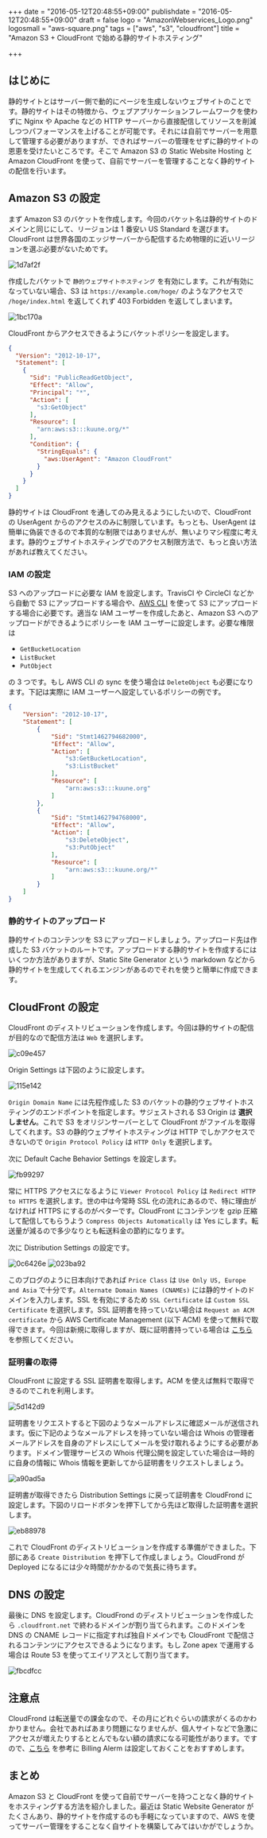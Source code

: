 +++
date = "2016-05-12T20:48:55+09:00"
publishdate = "2016-05-12T20:48:55+09:00"
draft = false
logo = "AmazonWebservices_Logo.png"
logosmall = "aws-square.png"
tags = ["aws", "s3", "cloudfront"]
title = "Amazon S3 + CloudFront で始める静的サイトホスティング"

+++

## はじめに

静的サイトとはサーバー側で動的にページを生成しないウェブサイトのことです。静的サイトはその特徴から、ウェブアプリケーションフレームワークを使わずに Nginx や Apache などの HTTP サーバーから直接配信してリソースを削減しつつパフォーマンスを上げることが可能です。それには自前でサーバーを用意して管理する必要がありますが、できればサーバーの管理をせずに静的サイトの恩恵を受けたいところです。そこで Amazon S3 の Static Website Hosting と Amazon CloudFront を使って、自前でサーバーを管理することなく静的サイトの配信を行います。

## Amazon S3 の設定

まず Amazon S3 のバケットを作成します。今回のバケット名は静的サイトのドメインと同じにして、リージョンは 1 番安い US Standard を選びます。CloudFront は世界各国のエッジサーバーから配信するため物理的に近いリージョンを選ぶ必要がないためです。

![1d7af2f](/image/1d7af2f.png)

作成したバケットで `静的ウェブサイトホスティング` を有効にします。これが有効になっていない場合、S3 は `https://example.com/hoge/` のようなアクセスで `/hoge/index.html` を返してくれず 403 Forbidden を返してしまいます。

![1bc170a](/image/1bc170a.png)

CloudFront からアクセスできるようにバケットポリシーを設定します。

```json
{
  "Version": "2012-10-17",
  "Statement": [
    {
      "Sid": "PublicReadGetObject",
      "Effect": "Allow",
      "Principal": "*",
      "Action": [
        "s3:GetObject"
      ],
      "Resource": [
        "arn:aws:s3:::kuune.org/*"
      ],
      "Condition": {
        "StringEquals": {
          "aws:UserAgent": "Amazon CloudFront"
        }
      }
    }
  ]
}
```

静的サイトは CloudFront を通してのみ見えるようにしたいので、CloudFront の UserAgent からのアクセスのみに制限しています。もっとも、UserAgent は簡単に偽装できるので本質的な制限ではありませんが、無いよりマシ程度に考えます。静的ウェブサイトホスティングでのアクセス制限方法で、もっと良い方法があれば教えてください。

### IAM の設定

S3 へのアップロードに必要な IAM を設定します。TravisCI や CircleCI などから自動で S3 にアップロードする場合や、[AWS CLI](https://aws.amazon.com/jp/cli/) を使って S3 にアップロードする場合に必要です。適当な IAM ユーザーを作成したあと、Amazon S3 へのアップロードができるようにポリシーを IAM ユーザーに設定します。必要な権限は

- `GetBucketLocation`
- `ListBucket`
- `PutObject`

の 3 つです。もし AWS CLI の sync を使う場合は `DeleteObject` も必要になります。下記は実際に IAM ユーザーへ設定しているポリシーの例です。

```json
{
    "Version": "2012-10-17",
    "Statement": [
        {
            "Sid": "Stmt1462794682000",
            "Effect": "Allow",
            "Action": [
                "s3:GetBucketLocation",
                "s3:ListBucket"
            ],
            "Resource": [
                "arn:aws:s3:::kuune.org"
            ]
        },
        {
            "Sid": "Stmt1462794768000",
            "Effect": "Allow",
            "Action": [
                "s3:DeleteObject",
                "s3:PutObject"
            ],
            "Resource": [
                "arn:aws:s3:::kuune.org/*"
            ]
        }
    ]
}
```

### 静的サイトのアップロード

静的サイトのコンテンツを S3 にアップロードしましょう。アップロード先は作成した S3 バケットのルートです。アップロードする静的サイトを作成するにはいくつか方法がありますが、Static Site Generator という markdown などから静的サイトを生成してくれるエンジンがあるのでそれを使うと簡単に作成できます。

## CloudFront の設定

CloudFront のディストリビューションを作成します。今回は静的サイトの配信が目的なので配信方法は `Web` を選択します。

![c09e457](/image/c09e457.png)

Origin Settings は下図のように設定します。

![115e142](/image/115e142.png)

`Origin Domain Name` には先程作成した S3 のバケットの静的ウェブサイトホスティングのエンドポイントを指定します。サジェストされる S3 Origin は **選択しません**。これで S3 をオリジンサーバーとして CloudFront がファイルを取得してくれます。S3 の静的ウェブサイトホスティングは HTTP でしかアクセスできないので `Origin Protocol Policy` は `HTTP Only` を選択します。

次に Default Cache Behavior Settings を設定します。

![fb99297](/image/fb99297.png)

常に HTTPS アクセスになるように `Viewer Protocol Policy` は `Redirect HTTP to HTTPS` を選択します。世の中は今常時 SSL 化の流れにあるので、特に理由がなければ HTTPS にするのがベターです。CloudFront にコンテンツを gzip 圧縮して配信してもらうよう `Compress Objects Automatically` は Yes にします。転送量が減るので多少なりとも転送料金の節約になります。

次に Distribution Settings の設定です。

![0c6426e](/image/0c6426e.png)
![023ba92](/image/023ba92.png)

このブログのように日本向けであれば `Price Class` は `Use Only US, Europe and Asia` で十分です。`Alternate Domain Names (CNAMEs)` には静的サイトのドメインを入力します。SSL を有効にするため `SSL Certificate` は `Custom SSL Certificate` を選択します。SSL 証明書を持っていない場合は `Request an ACM certificate` から AWS Certificate Management (以下 ACM) を使って無料で取得できます。今回は新規に取得しますが、既に証明書持っている場合は [こちら](http://docs.aws.amazon.com/ja_jp/IAM/latest/UserGuide/id_credentials_server-certs_manage.html) を参照してください。

### 証明書の取得

CloudFront に設定する SSL 証明書を取得します。ACM を使えば無料で取得できるのでこれを利用します。

![5d142d9](/image/5d142d9.png)

証明書をリクエストすると下図のようなメールアドレスに確認メールが送信されます。仮に下記のようなメールアドレスを持っていない場合は Whois の管理者メールアドレスを自身のアドレスにしてメールを受け取れるようにする必要があります。ドメイン管理サービスの Whois 代理公開を設定していた場合は一時的に自身の情報に Whois 情報を更新してから証明書をリクエストしましょう。

![a90ad5a](/image/a90ad5a.png)

証明書が取得できたら Distribution Settings に戻って証明書を CloudFrond に設定します。下図のリロードボタンを押下してから先ほど取得した証明書を選択します。

![eb88978](/image/eb88978.png)

これで CloudFront のディストリビューションを作成する準備ができました。下部にある `Create Distribution` を押下して作成しましょう。CloudFrond が Deployed になるには少々時間がかかるので気長に待ちます。

## DNS の設定

最後に DNS を設定します。CloudFrond のディストリビューションを作成したら `.cloudfront.net` で終わるドメインが割り当てられます。このドメインを DNS の CNAME レコードに指定すれば独自ドメインでも CloudFront で配信されるコンテンツにアクセスできるようになります。もし Zone apex で運用する場合は Route 53 を使ってエイリアスとして割り当てます。

![fbcdfcc](/image/fbcdfcc.png)

## 注意点

CloudFrond は転送量での課金なので、その月にどれぐらいの請求がくるのかわかりません。会社であればあまり問題になりませんが、個人サイトなどで急激にアクセスが増えたりするととんでもない額の請求になる可能性があります。ですので、[こちら](https://docs.aws.amazon.com/ja_jp/awsaccountbilling/latest/aboutv2/monitor-charges.html) を参考に Billing Alerm は設定しておくことをおすすめします。

## まとめ

Amazon S3 と CloudFront を使って自前でサーバーを持つことなく静的サイトをホスティングする方法を紹介しました。最近は Static Website Generator がたくさんあり、静的サイトを作成するのも手軽になっていますので、AWS を使ってサーバー管理をすることなく自サイトを構築してみてはいかがでしょうか。
